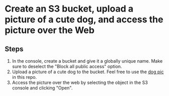 # Create an S3 bucket, upload a picture of a cute dog, and access the picture over the Web

## Steps
1. In the console, create a bucket and give it a globally unique name. Make sure to deselect the "Block all public access" option.
1. Upload a picture of a cute dog to the bucket. Feel free to use the [dog pic](rocky.jpeg) in this repo.
1. Access the picture over the web by selecting the object in the S3 console and clicking "Open".